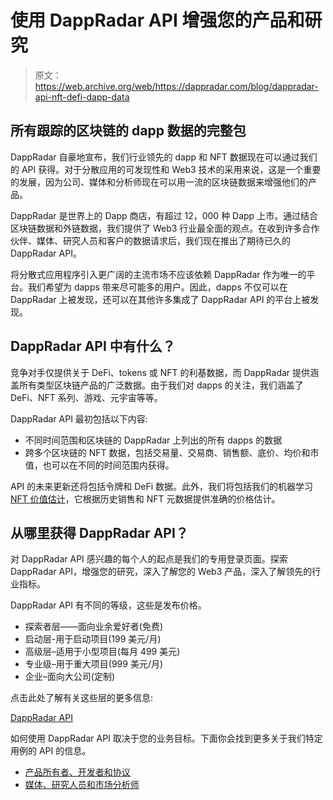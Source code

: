 # 使用 DappRadar API 增强您的产品和研究

> 原文：<https://web.archive.org/web/https://dappradar.com/blog/dappradar-api-nft-defi-dapp-data>

## 所有跟踪的区块链的 dapp 数据的完整包

DappRadar 自豪地宣布，我们行业领先的 dapp 和 NFT 数据现在可以通过我们的 API 获得。对于分散应用的可发现性和 Web3 技术的采用来说，这是一个重要的发展，因为公司、媒体和分析师现在可以用一流的区块链数据来增强他们的产品。

DappRadar 是世界上的 Dapp 商店，有超过 12，000 种 Dapp 上市。通过结合区块链数据和外链数据，我们提供了 Web3 行业最全面的观点。在收到许多合作伙伴、媒体、研究人员和客户的数据请求后，我们现在推出了期待已久的 DappRadar API。

将分散式应用程序引入更广阔的主流市场不应该依赖 DappRadar 作为唯一的平台。我们希望为 dapps 带来尽可能多的用户。因此，dapps 不仅可以在 DappRadar 上被发现，还可以在其他许多集成了 DappRadar API 的平台上被发现。

## DappRadar API 中有什么？

竞争对手仅提供关于 DeFi、tokens 或 NFT 的利基数据，而 DappRadar 提供涵盖所有类型区块链产品的广泛数据。由于我们对 dapps 的关注，我们涵盖了 DeFi、NFT 系列、游戏、元宇宙等等。

DappRadar API 最初包括以下内容:

*   不同时间范围和区块链的 DappRadar 上列出的所有 dapps 的数据
*   跨多个区块链的 NFT 数据，包括交易量、交易商、销售额、底价、均价和市值，也可以在不同的时间范围内获得。

API 的未来更新还将包括令牌和 DeFi 数据。此外，我们将包括我们的机器学习 [NFT 价值估计](https://web.archive.org/web/20221226192410/https://docs.dappradar.com/nft-value-estimator)，它根据历史销售和 NFT 元数据提供准确的价格估计。

## 从哪里获得 DappRadar API？

对 DappRadar API 感兴趣的每个人的起点是我们的专用登录页面。探索 DappRadar API，增强您的研究，深入了解您的 Web3 产品，深入了解领先的行业指标。

DappRadar API 有不同的等级，这些是发布价格。

*   探索者层——面向业余爱好者(免费)
*   启动层-用于启动项目(199 美元/月)
*   高级层–适用于小型项目(每月 499 美元)
*   专业级–用于重大项目(999 美元/月)
*   企业–面向大公司(定制)

点击此处了解有关这些层的更多信息:

[DappRadar API](https://web.archive.org/web/20221226192410/https://dappradar.com/api)

如何使用 DappRadar API 取决于您的业务目标。下面你会找到更多关于我们特定用例的 API 的信息。

*   [产品所有者、开发者和协议](https://web.archive.org/web/20221226192410/https://www.dappradar.com/blog/dappradar-api-product-dapp-developers-protocols)
*   [媒体、研究人员和市场分析师](https://web.archive.org/web/20221226192410/https://www.dappradar.com/blog/dappradar-api-media-researchers-analysts)